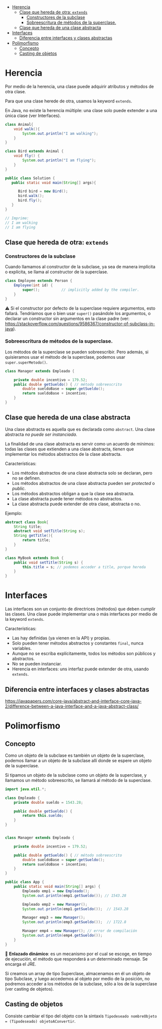 - [Herencia](#herencia)
  - [Clase que hereda de otra: `extends`](#clase-que-hereda-de-otra-extends)
    - [Constructores de la subclase](#constructores-de-la-subclase)
    - [Sobreescritura de métodos de la superclase.](#sobreescritura-de-m%c3%a9todos-de-la-superclase)
  - [Clase que hereda de una clase abstracta](#clase-que-hereda-de-una-clase-abstracta)
- [Interfaces](#interfaces)
  - [Diferencia entre interfaces y clases abstractas](#diferencia-entre-interfaces-y-clases-abstractas)
- [Polimorfismo](#polimorfismo)
  - [Concepto](#concepto)
  - [Casting de objetos](#casting-de-objetos)

# Herencia

Por medio de la herencia, una clase puede adquirir atributos y métodos de otra clase.

Para que una clase herede de otra, usamos la keyword `extends`.

En Java, no existe la herencia múltiple: una clase solo puede extender a una única clase (ver Interfaces).

```java
class Animal{
    void walk(){
        System.out.println("I am walking");
    }
}
```

```java
class Bird extends Animal {
    void fly() {
        System.out.println("I am flying");
    }
}
```

```java
public class Solution {
   public static void main(String[] args){

      Bird bird = new Bird();
      bird.walk();
      bird.fly();
   }
}

// Imprime:
// I am walking
// I am flying
```

## Clase que hereda de otra: `extends`

### Constructores de la subclase

Cuando llamamos al constructor de la subclase, ya sea de manera implícita o explícita, se llama al constructor de la superclase.

```java
class Employee extends Person {
    Employee(int id) {
        super();          // implicitly added by the compiler.
    }
}
```

:warning: Si el constructor por defecto de la superclase requiere argumentos, esto fallará. Tendríamos que o bien usar `super()` pasándole los argumentos, o declarar un constructor sin argumentos en la clase padre (ver: https://stackoverflow.com/questions/9586367/constructor-of-subclass-in-java).

### Sobreescritura de métodos de la superclase.

Los métodos de la superclase se pueden sobreescribir. Pero además, si quisieramos usar el método de la superclase, podemos usar `super.superMetodo()`.

```java
class Manager extends Empleado {

    private double incentivo = 179.52;
    public double getSueldo() { // método sobreescrito
        double sueldoBase = super.getSueldo();
        return sueldoBase + incentivo;
    }
}
```

## Clase que hereda de una clase abstracta

Una clase abstracta es aquella que es declarada como `abstract`. Una clase abstracta _no puede ser instanciada_.

La finalidad de una clase abstracta es servir como un acuerdo de mínimos: todas las clases que extienden a una clase abstracta, _tienen_ que implementar los métodos abstractos de la clase abstracta.

Características:

- Los métodos abstractos de una clase abstracta solo se declaran, pero no se definen.
- Los métodos abstractos de una clase abstracta pueden ser _protected_ o _public_.
- Los métodos abstractos obligan a que la clase sea abstracta.
- La clase abstracta puede tener métodos no abstractos.
- La clase abstracta puede extender de otra clase, abstracta o no.

Ejemplo:

```java
abstract class Book{
    String title;
    abstract void setTitle(String s);
    String getTitle(){
        return title;
    }
}
```

```java
class MyBook extends Book {
    public void setTitle(String s) {
        this.title = s; // podemos acceder a title, porque hereda
    }
}
```

# Interfaces

Las interfaces son un conjunto de directrices (métodos) que deben cumplir las clases. Una clase puede implementar una o más interfaces por medio de la keyword `extends`.

Características:

- Las hay definidas (ya vienen en la API) y propias.
- Solo pueden tener métodos abstractos y constantes `final`, nunca variables.
- Aunque no se escriba explícitamente, todos los métodos son públicos y abstractos.
- No se pueden instanciar.
- Herencia en interfaces: uns interfaz puede extender de otra, usando `extends`.

## Diferencia entre interfaces y clases abstractas

https://javapapers.com/core-java/abstract-and-interface-core-java-2/difference-between-a-java-interface-and-a-java-abstract-class/

# Polimorfismo

## Concepto

Como un objeto de la subclase es también un objeto de la superclase, podemos llamar a un objeto de la subclase allí donde se espere un objeto de la superclase.

Si tipamos un objeto de la subclase como un objeto de la superclase, y llamamos un método sobreescrito, se llamará al método de la superclase.

```java
import java.util.*;

class Empleado {
    private double sueldo = 1543.28;

    public double getSueldo() {
        return this.sueldo;
    }
}


class Manager extends Empleado {

    private double incentivo = 179.52;

    public double getSueldo() { // método sobreescrito
        double sueldoBase = super.getSueldo();
        return sueldoBase + incentivo;
    }
}

public class App {
    public static void main(String[] args) {
        Empleado emp1 = new Empleado();
        System.out.println(emp1.getSueldo()); // 1543.28

        Empleado emp2 = new Manager();
        System.out.println(emp1.getSueldo());  // 1543.28

        Manager emp3 = new Manager();
        System.out.println(emp3.getSueldo());  // 1722.8

        Manager emp4 = new Manager(); // error de compilación
        System.out.println(emp4.getSueldo());
    }
}
```

:memo: **Enlazado dinámico**: es un mecanismo por el cual se escoge, en tiempo de ejecución, el método que responderá a un determinado mensaje. Se encarga el JRE.

Si creamos un array de tipo Superclase, almacenamos en él un objeto de tipo Subclase, y luego accedemos al objeto por medio de la posición, no podremos acceder a los métodos de la subclase, sólo a los de la superclase (ver casting de objetos).

## Casting de objetos

Consiste cambiar el tipo del objeto con la sintaxis `Tipodeseado nombreObjeto = (Tipodeseado) objetoAConvertir`.
